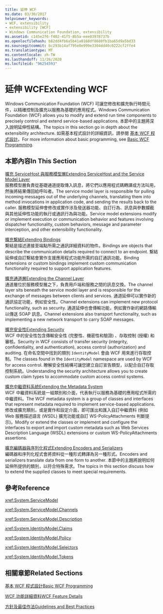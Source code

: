 ```yaml
---
title: 延伸 WCF
ms.date: 03/30/2017
helpviewer_keywords:
- WCF, extensibility
- extensibility [WCF]
- Windows Communication Foundation, extensibility
ms.assetid: c145e2f6-f402-41f5-8b5a-eee03978737b
ms.openlocfilehash: b82dd4fb6a5b41a0160df8680fb1ba65d9a5bd33
ms.sourcegitcommit: bc293b14af795e0e999e3304dd40c0222cf2ffe4
ms.translationtype: MT
ms.contentlocale: zh-TW
ms.lasthandoff: 11/26/2020
ms.locfileid: "96254593"
---
```

# <a name="extending-wcf"></a><span data-ttu-id="637ca-102">延伸 WCF</span><span class="sxs-lookup"><span data-stu-id="637ca-102">Extending WCF</span></span>

<span data-ttu-id="637ca-103">Windows Communication Foundation (WCF) 可讓您修改和擴充執行時間元件，以精確控制及擴充以服務為基礎的應用程式。</span><span class="sxs-lookup"><span data-stu-id="637ca-103">Windows Communication Foundation (WCF) allows you to modify and extend run time components to precisely control and extend service-based applications.</span></span> <span data-ttu-id="637ca-104">本節中的主題將深入說明延伸性結構。</span><span class="sxs-lookup"><span data-stu-id="637ca-104">The topics in this section go in depth about the extensibility architecture.</span></span> <span data-ttu-id="637ca-105">如需基本程式設計的詳細資訊，請參閱 [基本 WCF 程式設計](../basic-wcf-programming.md)。</span><span class="sxs-lookup"><span data-stu-id="637ca-105">For more information about basic programming, see [Basic WCF Programming](../basic-wcf-programming.md).</span></span>  
  
## <a name="in-this-section"></a><span data-ttu-id="637ca-106">本節內容</span><span class="sxs-lookup"><span data-stu-id="637ca-106">In This Section</span></span>  

 [<span data-ttu-id="637ca-107">擴充 ServiceHost 與服務模型層</span><span class="sxs-lookup"><span data-stu-id="637ca-107">Extending ServiceHost and the Service Model Layer</span></span>](extending-servicehost-and-the-service-model-layer.md)  
 <span data-ttu-id="637ca-108">服務模型層負責從基礎通道提取傳入訊息，將它們以應用程式碼轉譯成方法叫用，然後將結果傳回給呼叫者。</span><span class="sxs-lookup"><span data-stu-id="637ca-108">The service model layer is responsible for pulling incoming messages out of the underlying channels, translating them into method invocations in application code, and sending the results back to the caller.</span></span>  <span data-ttu-id="637ca-109">服務模型延伸會修改或實作涉及發送器功能、自訂行為、訊息與參數攔截與其他延伸性功能的執行或通訊行為與功能。</span><span class="sxs-lookup"><span data-stu-id="637ca-109">Service model extensions modify or implement execution or communication behavior and features involving dispatcher functionality, custom behaviors, message and parameter interception, and other extensibility functionality.</span></span>  
  
 [<span data-ttu-id="637ca-110">擴充繫結</span><span class="sxs-lookup"><span data-stu-id="637ca-110">Extending Bindings</span></span>](extending-bindings.md)  
 <span data-ttu-id="637ca-111">繫結是描述連接至端點所需之通訊詳細資料的物件。</span><span class="sxs-lookup"><span data-stu-id="637ca-111">Bindings are objects that describe the communication details required to connect to an endpoint.</span></span> <span data-ttu-id="637ca-112">繫結延伸或自訂繫結會實作支援應用程式功能所需的自訂通訊功能。</span><span class="sxs-lookup"><span data-stu-id="637ca-112">Binding extensions or custom bindings implement custom communication functionality required to support application features.</span></span>  
  
 [<span data-ttu-id="637ca-113">擴充通道層</span><span class="sxs-lookup"><span data-stu-id="637ca-113">Extending the Channel Layer</span></span>](extending-the-channel-layer.md)  
 <span data-ttu-id="637ca-114">通道層位於服務模型層之下，負責用戶端和服務之間的訊息交換。</span><span class="sxs-lookup"><span data-stu-id="637ca-114">The channel layer sits beneath the service model layer and is responsible for the exchange of messages between clients and services.</span></span> <span data-ttu-id="637ca-115">通道延伸可以實作新的通訊協定功能，例如安全性。</span><span class="sxs-lookup"><span data-stu-id="637ca-115">Channel extensions can implement new protocol functionality, such as security.</span></span> <span data-ttu-id="637ca-116">通道延伸也會傳輸功能，例如實作新的網路傳輸以傳送 SOAP 訊息。</span><span class="sxs-lookup"><span data-stu-id="637ca-116">Channel extensions also transport functionality, such as implementing a new network transport to carry SOAP messages.</span></span>  
  
 [<span data-ttu-id="637ca-117">擴充安全性</span><span class="sxs-lookup"><span data-stu-id="637ca-117">Extending Security</span></span>](extending-security.md)  
 <span data-ttu-id="637ca-118">WCF 中的安全性包含傳輸安全性 (完整性、機密性和驗證) 、存取控制 (授權) 和審核。</span><span class="sxs-lookup"><span data-stu-id="637ca-118">Security in WCF consists of transfer security (integrity, confidentiality, and authentication), access control (authorization) and auditing.</span></span> <span data-ttu-id="637ca-119">在命名空間中找到的類別 `IdentityModel` 會由 WCF 用來進行存取控制。</span><span class="sxs-lookup"><span data-stu-id="637ca-119">The classes found in the `IdentityModel` namespace are used by WCF for access control.</span></span> <span data-ttu-id="637ca-120">瞭解安全性結構可讓您建立自訂宣告類型，以配合自訂存取控制系統。</span><span class="sxs-lookup"><span data-stu-id="637ca-120">Understanding the security architecture allows you to create custom claim types to accommodate custom access control systems.</span></span>  
  
 [<span data-ttu-id="637ca-121">擴充中繼資料系統</span><span class="sxs-lookup"><span data-stu-id="637ca-121">Extending the Metadata System</span></span>](extending-the-metadata-system.md)  
 <span data-ttu-id="637ca-122">WCF 中繼資料系統是一組類別和介面，代表執行以服務為基礎的應用程式所需的中繼資料。</span><span class="sxs-lookup"><span data-stu-id="637ca-122">The WCF metadata system is a group of classes and interfaces that represent metadata required to implement service-based applications.</span></span> <span data-ttu-id="637ca-123">修改或擴充類別，或是實作和設定介面，即可匯出和匯入自訂中繼資料 (例如 Web 服務描述語言 (WSDL) 擴充功能或自訂 WS-PolicyAttachments 判斷提示)。</span><span class="sxs-lookup"><span data-stu-id="637ca-123">Modify or extend the classes or implement and configure the interfaces to export and import custom metadata such as Web Services Description Language (WSDL) extensions or custom WS-PolicyAttachments assertions.</span></span>  
  
 [<span data-ttu-id="637ca-124">擴充編碼器與序列化程式</span><span class="sxs-lookup"><span data-stu-id="637ca-124">Extending Encoders and Serializers</span></span>](extending-encoders-and-serializers.md)  
 <span data-ttu-id="637ca-125">編碼器和序列化程式會將資料從一種形式轉譯為另一種形式。</span><span class="sxs-lookup"><span data-stu-id="637ca-125">Encoders and serializers translate data from one form to another.</span></span> <span data-ttu-id="637ca-126">本節中的主題將說明如何延伸所提供的類別，以符合特殊需求。</span><span class="sxs-lookup"><span data-stu-id="637ca-126">The topics in this section discuss how to extend the supplied classes to meet special requirements.</span></span>  
  
## <a name="reference"></a><span data-ttu-id="637ca-127">參考</span><span class="sxs-lookup"><span data-stu-id="637ca-127">Reference</span></span>  

 <xref:System.ServiceModel>  
  
 <xref:System.ServiceModel.Channels>  
  
 <xref:System.ServiceModel.Description>  
  
 <xref:System.IdentityModel.Claims>  
  
 <xref:System.IdentityModel.Policy>  
  
 <xref:System.IdentityModel.Selectors>  
  
 <xref:System.IdentityModel.Tokens>  
  
## <a name="related-sections"></a><span data-ttu-id="637ca-128">相關章節</span><span class="sxs-lookup"><span data-stu-id="637ca-128">Related Sections</span></span>  

 [<span data-ttu-id="637ca-129">基本 WCF 程式設計</span><span class="sxs-lookup"><span data-stu-id="637ca-129">Basic WCF Programming</span></span>](../basic-wcf-programming.md)  
  
 [<span data-ttu-id="637ca-130">WCF 功能詳細資料</span><span class="sxs-lookup"><span data-stu-id="637ca-130">WCF Feature Details</span></span>](../feature-details/index.md)  
  
 [<span data-ttu-id="637ca-131">方針及最佳作法</span><span class="sxs-lookup"><span data-stu-id="637ca-131">Guidelines and Best Practices</span></span>](../guidelines-and-best-practices.md)
